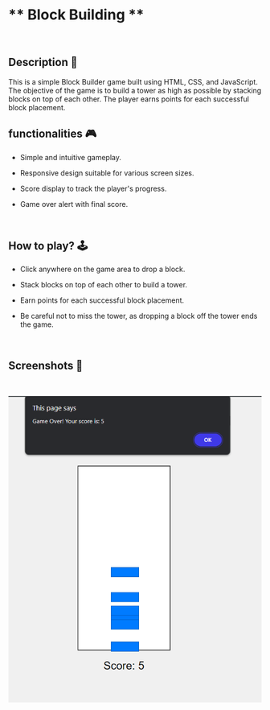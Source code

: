 # ** Block Building ** 


<br>

## **Description 📃**

This is a simple Block Builder game built using HTML, CSS, and JavaScript. The objective of the game is to build a tower as high as possible by stacking blocks on top of each other. The player earns points for each successful block placement.


## **functionalities 🎮**

- Simple and intuitive gameplay.

- Responsive design suitable for various screen sizes.

- Score display to track the player's progress.

- Game over alert with final score.

<br>

## **How to play? 🕹️**

- Click anywhere on the game area to drop a block.

- Stack blocks on top of each other to build a tower.

- Earn points for each successful block placement.

- Be careful not to miss the tower, as dropping a block off the tower ends the game.


<br>

## **Screenshots 📸**

<br>

![image](../../assets/images/Block_Building.png)

<br>
